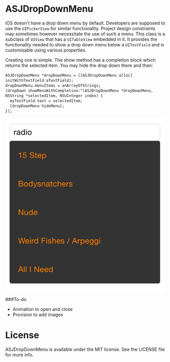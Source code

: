 ASJDropDownMenu
================

iOS doesn't have a drop down menu by default. Developers are supposed to use the ```UIPickerView``` for similar functionality. Project design constraints may sometimes however necessitate the use of such a menu. This class is a subclass of `UIView` that has a `UITableView` embedded in it. It provides the functionality needed to show a drop down menu below a `UITextField` and is customisable using various properties.

Creating one is simple. The show method has a completion block which returns the selected item. You may hide the drop down there and then:

```objc
ASJDropDownMenu *dropDownMenu = [[ASJDropDownMenu alloc] initWithTextField:aTextField];
dropDownMenu.menuItems = anArrayOfStrings;
[dropDown showMenuWithCompletion:^(ASJDropDownMenu *dropDownMenu, NSString *selectedItem, NSUInteger index) {
  myTextField.text = selectedItem;
  [dropDownMenu hideMenu];
}];
```

![alt tag](Screenshot.png)

###To-do
- Animation to open and close
- Provision to add images

# License

ASJDropDownMenu is available under the MIT license. See the LICENSE file for more info.